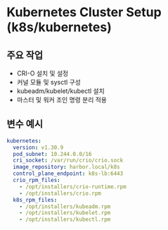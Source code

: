 # Kubernetes Cluster Setup (k8s/kubernetes)

## 주요 작업
- CRI-O 설치 및 설정
- 커널 모듈 및 sysctl 구성
- kubeadm/kubelet/kubectl 설치
- 마스터 및 워커 조인 명령 분리 적용

## 변수 예시
```yaml
kubernetes:
  version: v1.30.9
  pod_subnet: 10.244.0.0/16
  cri_socket: /var/run/crio/crio.sock
  image_repository: harbor.local/k8s
  control_plane_endpoint: k8s-lb:6443
  crio_rpm_files:
    - /opt/installers/crio-runtime.rpm
    - /opt/installers/crio.rpm
  k8s_rpm_files:
    - /opt/installers/kubeadm.rpm
    - /opt/installers/kubelet.rpm
    - /opt/installers/kubectl.rpm
``` 